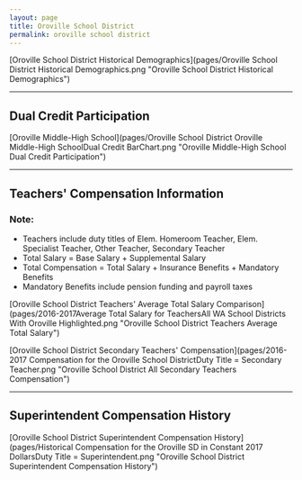 ```yaml
---
layout: page
title: Oroville School District
permalink: oroville school district
---
```



[Oroville School District Historical Demographics](pages/Oroville School District Historical Demographics.png "Oroville School District Historical Demographics")

___

## Dual Credit Participation

[Oroville Middle-High School](pages/Oroville School District Oroville Middle-High SchoolDual Credit BarChart.png "Oroville Middle-High School Dual Credit Participation")


___

## Teachers' Compensation Information
### Note:
- Teachers include duty titles of Elem. Homeroom Teacher, Elem. Specialist Teacher, Other Teacher, Secondary Teacher
- Total Salary = Base Salary + Supplemental Salary
- Total Compensation = Total Salary + Insurance Benefits + Mandatory Benefits
- Mandatory Benefits include pension funding and payroll taxes

[Oroville School District Teachers' Average Total Salary Comparison](pages/2016-2017Average Total Salary for TeachersAll WA School Districts With Oroville Highlighted.png "Oroville School District Teachers Average Total Salary")

[Oroville School District Secondary Teachers' Compensation](pages/2016-2017 Compensation for the Oroville School DistrictDuty Title = Secondary Teacher.png "Oroville School District All Secondary Teachers Compensation")


___

## Superintendent Compensation History

[Oroville School District Superintendent Compensation History](pages/Historical Compensation for the Oroville SD in Constant 2017 DollarsDuty Title = Superintendent.png "Oroville School District Superintendent Compensation History")

